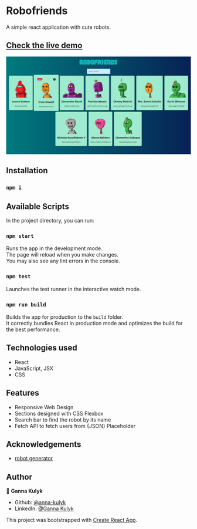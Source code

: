 # Robofriends

A simple react application with cute robots.

## [Check the live demo](https://robofriends-ztm.netlify.app/)

![Screenshot](https://raw.githubusercontent.com/anna-kulyk/robofriends/master/src/assets/images/robofriends.jpg)

## Installation

### `npm i`

## Available Scripts

In the project directory, you can run:

### `npm start`

Runs the app in the development mode.\
The page will reload when you make changes.\
You may also see any lint errors in the console.

### `npm test`

Launches the test runner in the interactive watch mode.

### `npm run build`

Builds the app for production to the `build` folder.\
It correctly bundles React in production mode and optimizes the build for the best performance.

## Technologies used

- React
- JavaScript, JSX
- CSS

## Features

- Responsive Web Design
- Sections designed with CSS Flexbox
- Search bar to find the robot by its name
- Fetch API to fetch users from {JSON} Placeholder

## Acknowledgements

- [robot generator](https://robohash.org/)

## Author

👤 **Ganna Kulyk**

- Github: [@anna-kulyk](https://github.com/anna-kulyk)
- LinkedIn: [@Ganna Kulyk](https://linkedin.com/in/ganna-kulyk-b90273252)

This project was bootstrapped with [Create React App](https://github.com/facebook/create-react-app).
